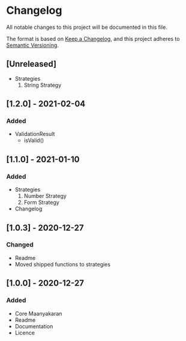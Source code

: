 # Changelog

All notable changes to this project will be documented in this file.

The format is based on [Keep a Changelog](https://keepachangelog.com/en/1.0.0/),
and this project adheres to [Semantic Versioning](https://semver.org/spec/v2.0.0.html).

## [Unreleased]
- Strategies
  1. String Strategy
  
## [1.2.0] - 2021-02-04

### Added

- ValidationResult
    - isValid()

## [1.1.0] - 2021-01-10

### Added

- Strategies 
    1. Number Strategy
    2. Form Strategy
- Changelog  

## [1.0.3] - 2020-12-27

### Changed

- Readme
- Moved shipped functions to strategies

## [1.0.0] - 2020-12-27

### Added

- Core Maanyakaran
- Readme
- Documentation
- Licence 

